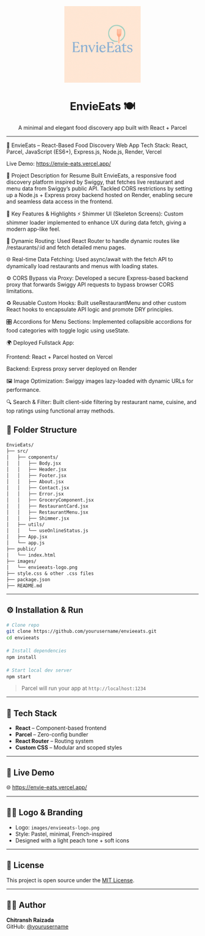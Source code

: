 
<p align="center">
  <img src="images/EnvieEats.png" alt="EnvieEats Logo" width="200"/>
</p>

<h1 align="center">EnvieEats 🍽️</h1>
<p align="center">A minimal and elegant food discovery app built with React + Parcel</p>

---

💼 EnvieEats – React-Based Food Discovery Web App
Tech Stack: React, Parcel, JavaScript (ES6+), Express.js, Node.js, Render, Vercel

Live Demo: https://envie-eats.vercel.app/

🧠 Project Description for Resume
Built EnvieEats, a responsive food discovery platform inspired by Swiggy, that fetches live restaurant and menu data from Swiggy’s public API. Tackled CORS restrictions by setting up a Node.js + Express proxy backend hosted on Render, enabling secure and seamless data access in the frontend.

🔧 Key Features & Highlights
⚡ Shimmer UI (Skeleton Screens): Custom shimmer loader implemented to enhance UX during data fetch, giving a modern app-like feel.

🔄 Dynamic Routing: Used React Router to handle dynamic routes like /restaurants/:id and fetch detailed menu pages.

🌐 Real-time Data Fetching: Used async/await with the fetch API to dynamically load restaurants and menus with loading states.

⚙️ CORS Bypass via Proxy: Developed a secure Express-based backend proxy that forwards Swiggy API requests to bypass browser CORS limitations.

♻️ Reusable Custom Hooks: Built useRestaurantMenu and other custom React hooks to encapsulate API logic and promote DRY principles.

🎛️ Accordions for Menu Sections: Implemented collapsible accordions for food categories with toggle logic using useState.

🌍 Deployed Fullstack App:

Frontend: React + Parcel hosted on Vercel

Backend: Express proxy server deployed on Render

🖼️ Image Optimization: Swiggy images lazy-loaded with dynamic URLs for performance.

🔍 Search & Filter: Built client-side filtering by restaurant name, cuisine, and top ratings using functional array methods.

## 📁 Folder Structure

```
EnvieEats/
├── src/
│   ├── components/
│   │   ├── Body.jsx
│   │   ├── Header.jsx
│   │   ├── Footer.jsx
│   │   ├── About.jsx
│   │   ├── Contact.jsx
│   │   ├── Error.jsx
│   │   ├── GroceryComponent.jsx
│   │   ├── RestaurantCard.jsx
│   │   ├── RestaurantMenu.jsx
│   │   ├── Shimmer.jsx
│   ├── utils/
│   │   └── useOnlineStatus.js
│   ├── App.jsx
│   └── app.js
├── public/
│   └── index.html
├── images/
│   └── envieeats-logo.png
├── style.css & other .css files
├── package.json
├── README.md
```

---

## ⚙️ Installation & Run

```bash
# Clone repo
git clone https://github.com/yourusername/envieeats.git
cd envieeats

# Install dependencies
npm install

# Start local dev server
npm start
```

> Parcel will run your app at `http://localhost:1234`

---

## 🌈 Tech Stack

- **React** – Component-based frontend
- **Parcel** – Zero-config bundler
- **React Router** – Routing system
- **Custom CSS** – Modular and scoped styles

---

## 🔗 Live Demo

🌐 https://envie-eats.vercel.app/

---

## 🧑‍🎨 Logo & Branding

- Logo: `images/envieeats-logo.png`
- Style: Pastel, minimal, French-inspired
- Designed with a light peach tone + soft icons

---

## 📄 License

This project is open source under the [MIT License](LICENSE).

---

## 🧑‍💻 Author

**Chitransh Raizada**  
GitHub: [@yourusername](https://github.com/yourusername)
